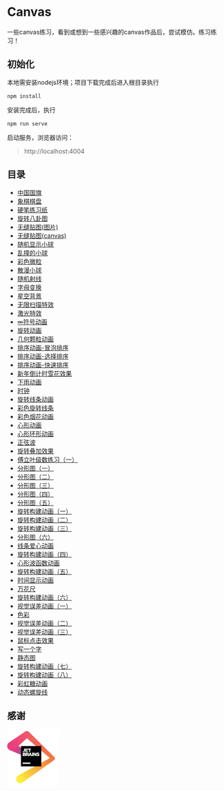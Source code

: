 # Canvas

一些canvas练习，看到或想到一些感兴趣的canvas作品后，尝试模仿。练习练习！

## 初始化
本地需安装nodejs环境；项目下载完成后进入根目录执行
```
npm install
```
安装完成后，执行
```
npm run serve
```
启动服务，浏览器访问：
> http://localhost:4004

## 目录
* [中国国旗](https://canvas.shenjinxiang.com/202003/中国国旗/)
* [象棋棋盘](https://canvas.shenjinxiang.com/202003/象棋棋盘/)
* [硬笔练习纸](https://canvas.shenjinxiang.com/202003/硬笔练习纸/)
* [旋转八卦图](https://canvas.shenjinxiang.com/202003/旋转八卦图/)
* [无缝贴图(图片)](https://canvas.shenjinxiang.com/202003/无缝贴图(图片)/)
* [无缝贴图(canvas)](https://canvas.shenjinxiang.com/202003/无缝贴图(canvas)/)
* [随机显示小球](https://canvas.shenjinxiang.com/202003/随机显示小球/)
* [乱撞的小球](https://canvas.shenjinxiang.com/202003/乱撞的小球/)
* [彩色微粒](https://canvas.shenjinxiang.com/202003/彩色微粒/)
* [散漫小球](https://canvas.shenjinxiang.com/202003/散漫小球/)
* [随机射线](https://canvas.shenjinxiang.com/202003/随机射线/)
* [字母变换](https://canvas.shenjinxiang.com/202003/字母变换/)
* [星空背景](https://canvas.shenjinxiang.com/202003/星空背景/)
* [无限扫描特效](https://canvas.shenjinxiang.com/202003/无限扫描特效/)
* [激光特效](https://canvas.shenjinxiang.com/202003/激光特效/)
* [∞符号动画](https://canvas.shenjinxiang.com/202003/∞符号动画/)
* [旋转动画](https://canvas.shenjinxiang.com/202003/旋转动画/)
* [几何颗粒动画](https://canvas.shenjinxiang.com/202004/几何颗粒动画/)
* [排序动画-冒泡排序](https://canvas.shenjinxiang.com/202004/排序动画/冒泡排序/)
* [排序动画-选择排序](https://canvas.shenjinxiang.com/202004/排序动画/选择排序/)
* [排序动画-快速排序](https://canvas.shenjinxiang.com/202004/排序动画/快速排序/)
* [新年倒计时雪花效果](https://canvas.shenjinxiang.com/202004/新年倒计时雪花效果/)
* [下雨动画](https://canvas.shenjinxiang.com/202004/下雨动画/)
* [时钟](https://canvas.shenjinxiang.com/202004/时钟/)
* [旋转线条动画](https://canvas.shenjinxiang.com/202004/旋转线条动画/)
* [彩色旋转线条](https://canvas.shenjinxiang.com/202004/彩色旋转线条/)
* [彩色烟花动画](https://canvas.shenjinxiang.com/202004/彩色烟花动画/)
* [心形动画](https://canvas.shenjinxiang.com/202004/心形动画/)
* [心形环形动画](https://canvas.shenjinxiang.com/202004/心形环形动画/)
* [正弦波](https://canvas.shenjinxiang.com/202004/正弦波/)
* [旋转叠加效果](https://canvas.shenjinxiang.com/202004/旋转叠加效果/)
* [傅立叶级数练习（一）](https://canvas.shenjinxiang.com/202004/傅立叶级数练习（一）/)
* [分形图（一）](https://canvas.shenjinxiang.com/202004/分形图（一）/)
* [分形图（二）](https://canvas.shenjinxiang.com/202005/分形图（二）/)
* [分形图（三）](https://canvas.shenjinxiang.com/202005/分形图（三）/)
* [分形图（四）](https://canvas.shenjinxiang.com/202005/分形图（四）/)
* [分形图（五）](https://canvas.shenjinxiang.com/202005/分形图（五）/)
* [旋转构建动画（一）](https://canvas.shenjinxiang.com/202005/旋转构建动画（一）/)
* [旋转构建动画（二）](https://canvas.shenjinxiang.com/202005/旋转构建动画（二）/)
* [旋转构建动画（三）](https://canvas.shenjinxiang.com/202005/旋转构建动画（三）/)
* [分形图（六）](https://canvas.shenjinxiang.com/202005/分形图（六）/)
* [线条爱心动画](https://canvas.shenjinxiang.com/202005/线条爱心动画/)
* [旋转构建动画（四）](https://canvas.shenjinxiang.com/202005/旋转构建动画（四）/)
* [心形波函数动画](https://canvas.shenjinxiang.com/202006/心形波函数动画/)
* [旋转构建动画（五）](https://canvas.shenjinxiang.com/202006/旋转构建动画（五）/)
* [时间显示动画](https://canvas.shenjinxiang.com/202006/时间显示动画/)
* [万花尺](https://canvas.shenjinxiang.com/202006/万花尺/)
* [旋转构建动画（六）](https://canvas.shenjinxiang.com/202006/旋转构建动画（六）/)
* [视觉误差动画（一）](https://canvas.shenjinxiang.com/202006/视觉误差动画（一）/)
* [色彩](https://canvas.shenjinxiang.com/202006/色彩/)
* [视觉误差动画（二）](https://canvas.shenjinxiang.com/202006/视觉误差动画（二）/)
* [视觉误差动画（三）](https://canvas.shenjinxiang.com/202007/视觉误差动画（三）/)
* [鼠标点击效果](https://canvas.shenjinxiang.com/202007/鼠标点击效果/)
* [写一个字](https://canvas.shenjinxiang.com/202007/写一个字/)
* [静态图](https://canvas.shenjinxiang.com/202007/静态图/)
* [旋转构建动画（七）](https://canvas.shenjinxiang.com/202007/旋转构建动画（七）/)
* [旋转构建动画（八）](https://canvas.shenjinxiang.com/202007/旋转构建动画（八）/)
* [彩虹糖动画](https://canvas.shenjinxiang.com/202007/彩虹糖动画/)
* [动态螺旋线](https://canvas.shenjinxiang.com/202008/动态螺旋线/)

## 感谢
<a href="https://www.jetbrains.com/?from=ShenJinXiang/canvas"><img src="./public/images/jetbrains.png" width="120px;"/></a>
